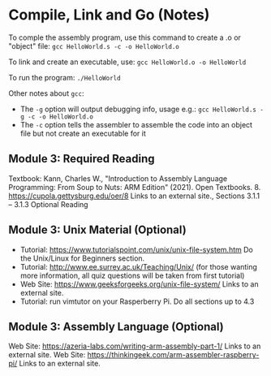 # Compile, Link and Go (Notes)

To comple the assembly program, use this command to create a .o or "object" file:
`gcc HelloWorld.s -c -o HelloWorld.o`

To link and create an executable, use:
`gcc HelloWorld.o -o HelloWorld`

To run the program:
`./HelloWorld`

Other notes about `gcc`:
- The `-g` option will output debugging info, usage e.g.: `gcc HelloWorld.s -g -c -o HelloWorld.o`
- The `-c` option tells the assembler to assemble the code into an object file but not create an executable for it

## Module 3: Required Reading

Textbook: Kann, Charles W., "Introduction to Assembly Language Programming: From Soup to Nuts: ARM Edition" (2021). Open Textbooks. 8.
https://cupola.gettysburg.edu/oer/8 Links to an external site., Sections 3.1.1 – 3.1.3
Optional Reading

## Module 3: Unix Material (Optional)

- Tutorial: https://www.tutorialspoint.com/unix/unix-file-system.htm Do the Unix/Linux for Beginners section.
- Tutorial: http://www.ee.surrey.ac.uk/Teaching/Unix/ (for those wanting more information, all quiz questions will be taken from first tutorial)
- Web Site: https://www.geeksforgeeks.org/unix-file-system/ Links to an external site.
- Tutorial: run vimtutor on your Rasperberry Pi. Do all sections up to 4.3

## Module 3: Assembly Language (Optional)

Web Site: https://azeria-labs.com/writing-arm-assembly-part-1/ Links to an external site.
Web Site: https://thinkingeek.com/arm-assembler-raspberry-pi/ Links to an external site.

